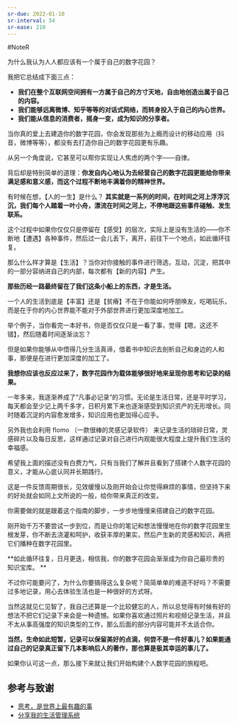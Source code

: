 ```yaml
---
sr-due: 2022-01-10
sr-interval: 34
sr-ease: 210
---
```


#NoteR  

为什么我认为人人都应该有一个属于自己的数字花园？ 

我把它总结成下面三点：

- **我们在整个互联网空间拥有一方属于自己的方寸天地，自由地创造出属于自己的内容。**
- **我们能够远离微博、知乎等等的对话式网络，而转身投入于自己的内心世界。**
- **我们能从信息的消费者，摇身一变，成为知识的分享者。** 

当你真的爱上去建造你的数字花园，你会发现那些为上瘾而设计的移动应用（抖音，微博等等），都没有去打造你自己的数字花园更有乐趣。 

从另一个角度说，它甚至可以帮你实现让人焦虑的两个字——自律。

背后却是特别简单的道理：**你发自内心地认为去经营自己的数字花园更能给你带来满足感和意义感，而这个过程不断地丰满着你的精神世界。**

有时候在想，【人的一生】是什么？ **其实就是一系列的时间，在时间之河上浮浮沉沉，我们每个人踏着一叶小舟，漂流在时间之河上，不停地跟这些事件碰触、发生联系。**  

这个过程中如果你仅仅只是停留在【感受】的层次，实际上是没有生活的——你不断地【遭遇】各种事件，然后过一会儿丢下，离开，前往下一个地点，如此循环往复。 

那么什么样才算是【生活】？当你对你接触的事件进行筛选，互动，沉淀，把其中的一部分容纳进自己的内部，每次都有【新的内容】产生。

**那些历经一路最终留在了我们这条小船上的东西，才是生活。**

一个人的生活到底是【丰富】还是【贫瘠】不在于你能如何呼朋唤友，吃喝玩乐，而是在于你的内心世界能不能对于外部世界进行更加深度地加工。 

举个例子，当你看完一本好书，你是否仅仅只是一看了事，觉得【嗯，这还不错】，然后随着时间逐渐淡忘？

但是如果你能够从中悟得几分生活真谛，借着书中知识去剖析自己和身边的人和事，那便是在进行更加深度的加工了。

**我想你应该也反应过来了，数字花园作为载体能够很好地来呈现你思考和记录的结果。**

一年多来，我逐渐养成了“凡事必记录”的习惯。无论是生活日常，还是平时学习，每天都会至少记上两千多字，日积月累下来也逐渐感受到知识资产的无形增长。同时随着沉淀的内容愈发增多，知识应用也更加得心应手。 

另外我也会利用 flomo （一款很棒的灵感记录软件） 来记录生活的琐碎日常，灵感碎片以及每日反思，这样通过记录对自己进行内观能很大程度上提升我们生活的幸福感。 

希望我上面的描述没有白费力气，只有当我们了解并且看到了搭建个人数字花园的意义，才能从心底认同并长期践行。

这是一件反馈周期很长，见效缓慢以及刚开始会让你觉得麻烦的事情，但坚持下来的好处就会如同上文所说的一般，给你带来真正的改变。 

你需要做的就是跟着这个指南的脚步，一步步地慢慢来搭建自己的数字花园。

刚开始千万不要尝试一步到位，而是让你的笔记和想法慢慢地在你的数字花园里生根发芽，你不断去浇灌和呵护，收获丰厚的果实，然后产生新的灵感和知识，再把它们播种在数字花园里。

**如此循环往复，日月更迭，相信我，你的数字花园会渐渐成为你自己最珍贵的知识宝库。 **

不过你可能要问了，为什么你要搞得这么复杂呢？简简单单的难道不好吗？不需要过多地记录，用心去体验生活也是一种很好的方式呀。

当然这就见仁见智了，我自己还算是一个比较健忘的人，所以总觉得有时候有好的想法不把它们记录下来会是一种遗憾。如果你喜欢通过照片和视频记录生活，并且不太从事高强度的知识类型的工作，那么后面的部分内容可能并不太适合你。

**当然，生命如此短暂，记录可以保留美好的点滴，何尝不是一件好事儿？如果能通过自己的记录真正留下几本影响后人的著作，那也算是极其幸运的事儿了。**

如果你认可这一点，那么接下来就让我们开始构建个人数字花园的旅程吧。 

## 参考与致谢
- [思考，是世界上最有趣的事](https://mp.weixin.qq.com/s/I3gUYdlGd79m91L9wyjxPA)
- [分享我的生活管理系统 ](https://mp.weixin.qq.com/s/iR9UrlKZU81NFqKqkE6qTw)
